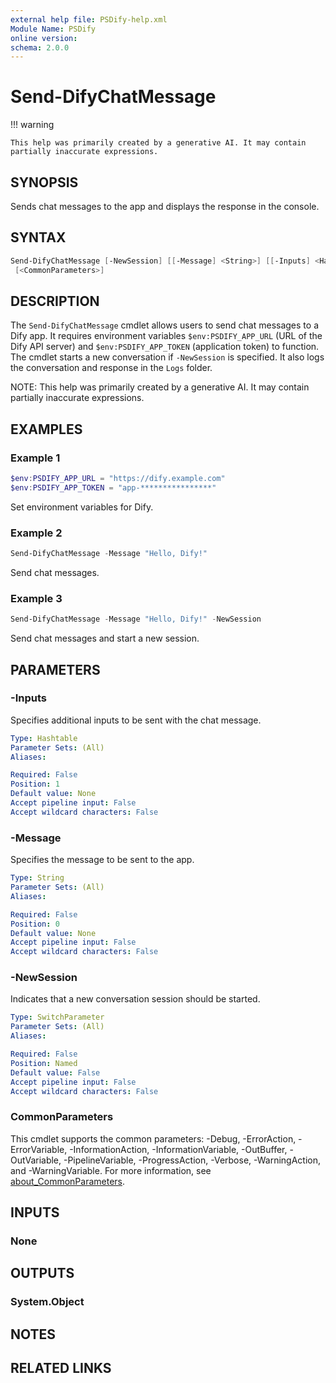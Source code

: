 ```yaml
---
external help file: PSDify-help.xml
Module Name: PSDify
online version:
schema: 2.0.0
---
```


# Send-DifyChatMessage

!!! warning

    This help was primarily created by a generative AI. It may contain partially inaccurate expressions.

## SYNOPSIS

Sends chat messages to the app and displays the response in the console.

## SYNTAX

```powershell
Send-DifyChatMessage [-NewSession] [[-Message] <String>] [[-Inputs] <Hashtable>]
 [<CommonParameters>]
```

## DESCRIPTION

The `Send-DifyChatMessage` cmdlet allows users to send chat messages to a Dify app. It requires environment variables `$env:PSDIFY_APP_URL` (URL of the Dify API server) and `$env:PSDIFY_APP_TOKEN` (application token) to function. The cmdlet starts a new conversation if `-NewSession` is specified. It also logs the conversation and response in the `Logs` folder.

NOTE: This help was primarily created by a generative AI. It may contain partially inaccurate expressions.

## EXAMPLES

### Example 1

```powershell
$env:PSDIFY_APP_URL = "https://dify.example.com"
$env:PSDIFY_APP_TOKEN = "app-****************"
```

Set environment variables for Dify.

### Example 2

```powershell
Send-DifyChatMessage -Message "Hello, Dify!"
```

Send chat messages.

### Example 3

```powershell
Send-DifyChatMessage -Message "Hello, Dify!" -NewSession
```

Send chat messages and start a new session.

## PARAMETERS

### -Inputs

Specifies additional inputs to be sent with the chat message.

```yaml
Type: Hashtable
Parameter Sets: (All)
Aliases:

Required: False
Position: 1
Default value: None
Accept pipeline input: False
Accept wildcard characters: False
```

### -Message

Specifies the message to be sent to the app.

```yaml
Type: String
Parameter Sets: (All)
Aliases:

Required: False
Position: 0
Default value: None
Accept pipeline input: False
Accept wildcard characters: False
```

### -NewSession

Indicates that a new conversation session should be started.

```yaml
Type: SwitchParameter
Parameter Sets: (All)
Aliases:

Required: False
Position: Named
Default value: False
Accept pipeline input: False
Accept wildcard characters: False
```

### CommonParameters

This cmdlet supports the common parameters: -Debug, -ErrorAction, -ErrorVariable, -InformationAction, -InformationVariable, -OutBuffer, -OutVariable, -PipelineVariable, -ProgressAction, -Verbose, -WarningAction, and -WarningVariable. For more information, see [about_CommonParameters](http://go.microsoft.com/fwlink/?LinkID=113216).

## INPUTS

### None

## OUTPUTS

### System.Object

## NOTES

## RELATED LINKS

